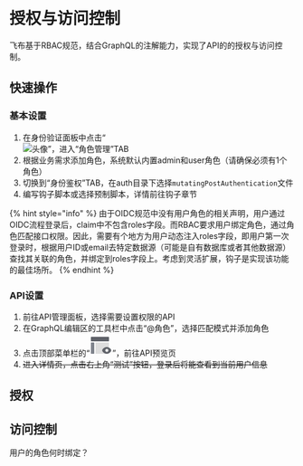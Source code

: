 # 授权与访问控制

飞布基于RBAC规范，结合GraphQL的注解能力，实现了API的的授权与访问控制。



## 快速操作

### 基本设置

1. 在身份验证面板中点击“\
   <img src="http://localhost:9123/assets/workbench/panel-role.png" alt="头像" data-size="line">”，进入“角色管理”TAB
2. 根据业务需求添加角色，系统默认内置admin和user角色（请确保必须有1个角色）
3. 切换到“身份鉴权”TAB，在auth目录下选择`mutatingPostAuthentication`文件
4. 编写钩子脚本或选择预制脚本，详情前往钩子章节

{% hint style="info" %}
由于OIDC规范中没有用户角色的相关声明，用户通过OIDC流程登录后，claim中不包含roles字段。而RBAC要求用户绑定角色，通过角色匹配接口权限。因此，需要有个地方为用户动态注入roles字段，即用户第一次登录时，根据用户ID或email去特定数据源（可能是自有数据库或者其他数据源）查找其关联的角色，并绑定到roles字段上。考虑到灵活扩展，钩子是实现该功能的最佳场所。
{% endhint %}

### API设置



1. 前往API管理面板，选择需要设置权限的API
2. 在GraphQL编辑区的工具栏中点击“@角色”，选择匹配模式并添加角色
3. 点击顶部菜单栏的“<img src="data:image/png;base64,iVBORw0KGgoAAAANSUhEUgAAACgAAAAoCAMAAAC7IEhfAAAAY1BMVEUAAADU1NRjZmxvcnePkZVgY2rPz9BfY2poaHTAwMOAhIxoa3FgYmpgYmlgY2nFxcbU1NRmZm+Ag427u73U1NRfYml/g4zt7e3k5eXW1te9vsCztLefoaWanKCOkJVydXtucXecDQKGAAAAFXRSTlMAzP336NDOiAvTz/rn2tjSph7Qs6d9epWLAAAAjElEQVQ4y+2T2Q6EIAxFK+A6mzMj4q7//5VaYngCG2N8cDkvNOlJSG9TuCq+XMQ3oiQ4p0jGsx+/fCIByDwrqRFzDYDn4BatYiw4Y1zEhBgIJjUsjJbED5eG19ctBtrr66rD9x05RYH9oVBKtViFTvGB7UZNlFg9N4n01/QwdDwrA0/mU0jtK/zDYRgBwgsrsPomQg4AAAAASUVORK5CYII=" alt="预览" data-size="line">”，前往API预览页
4. ~~进入详情页，点击右上角“测试”按钮，登录后将能查看到当前用户信息~~

## 授权





## 访问控制



用户的角色何时绑定？

